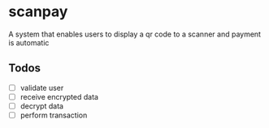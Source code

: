 # scanpay
A system that enables users to display a qr code to a scanner and payment is automatic

Todos
---
- [ ] validate user
- [ ] receive encrypted data
- [ ] decrypt data
- [ ] perform transaction
